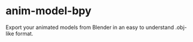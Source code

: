 # anim-model-bpy
Export your animated models from Blender in an easy to understand .obj-like format.
